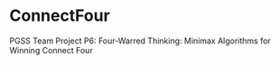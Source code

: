 # ConnectFour
PGSS Team Project P6: Four-Warred Thinking: Minimax Algorithms for Winning Connect Four
